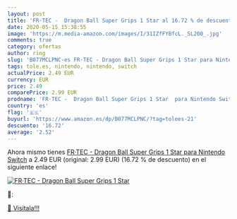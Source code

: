 ```yaml
---
layout: post
title: 'FR·TEC -  Dragon Ball Super Grips 1 Star al 16.72 % de descuento'
date: 2020-05-15 15:38:55
image: 'https://m.media-amazon.com/images/I/31IZfFYBfcL._SL200_.jpg'
comments: true
category: ofertas
author: ring
slug: 'B077MCLPNC-es FR·TEC - Dragon Ball Super Grips 1 Star para Nintendo Switch'
tags: tole.es, nintendo, nintendo, switch
actualPrice: 2.49 EUR
currency: EUR
price: 2.49
comparePrice: 2.99 EUR
prodname: 'FR·TEC -  Dragon Ball Super Grips 1 Star  para Nintendo Switch'
country: 'es'
flag: '🇪🇸'
buyurl: 'https://www.amazon.es/dp/B077MCLPNC/?tag=tolees-21'
descuento: '16.72'
average: '2.52'
---
```


Ahora mismo tienes [FR·TEC -  Dragon Ball Super Grips 1 Star  para Nintendo Switch](https://www.amazon.es/dp/B077MCLPNC/?tag=tolees-21) a 2.49 EUR (original: 2.99 EUR) (16.72 %  de descuento) en el siguiente enlace!

[![FR·TEC -  Dragon Ball Super Grips 1 Star](https://m.media-amazon.com/images/I/31IZfFYBfcL._SL200_.jpg)](https://www.amazon.es/dp/B077MCLPNC/?tag=tolees-21)

🔎:


[🛒 Visítala!!!](https://www.amazon.es/dp/B077MCLPNC/?tag=tolees-21)
